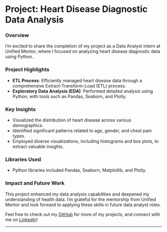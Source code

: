 # Project: Heart Disease Diagnostic Data Analysis

### Overview

I’m excited to share the completion of my project as a Data Analyst intern at Unified Mentor, where I focused on analyzing heart disease diagnostic data using Python.

### Project Highlights

- **ETL Process**: Efficiently managed heart disease data through a comprehensive Extract-Transform-Load (ETL) process.
- **Exploratory Data Analysis (EDA)**: Performed detailed analysis using Python, with tools such as Pandas, Seaborn, and Plotly.

### Key Insights

- Visualized the distribution of heart disease across various demographics.
- Identified significant patterns related to age, gender, and chest pain types.
- Employed diverse visualizations, including histograms and box plots, to extract valuable insights.

### Libraries Used

- Python libraries included Pandas, Seaborn, Matplotlib, and Plotly.

### Impact and Future Work

This project enhanced my data analysis capabilities and deepened my understanding of health data. I’m grateful for the mentorship from Unified Mentor and look forward to applying these skills in future data analyst roles.

Feel free to check out my [GitHub](https://github.com/ShaktiRay) for more of my projects, and connect with me on [LinkedIn](https://www.linkedin.com/in/shaktiray/)!

---

